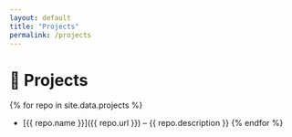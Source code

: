 ```yaml
---
layout: default
title: "Projects"
permalink: /projects
---
```

# 🚀 Projects

{% for repo in site.data.projects %}
- [{{ repo.name }}]({{ repo.url }}) – {{ repo.description }}
{% endfor %}
